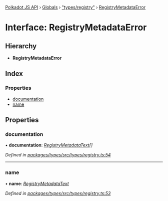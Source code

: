 [Polkadot JS API](../README.md) › [Globals](../globals.md) › ["types/registry"](../modules/_types_registry_.md) › [RegistryMetadataError](_types_registry_.registrymetadataerror.md)

# Interface: RegistryMetadataError

## Hierarchy

* **RegistryMetadataError**

## Index

### Properties

* [documentation](_types_registry_.registrymetadataerror.md#documentation)
* [name](_types_registry_.registrymetadataerror.md#name)

## Properties

###  documentation

• **documentation**: *[RegistryMetadataText](_types_registry_.registrymetadatatext.md)[]*

*Defined in [packages/types/src/types/registry.ts:54](https://github.com/polkadot-js/api/blob/b0dc7cf451/packages/types/src/types/registry.ts#L54)*

___

###  name

• **name**: *[RegistryMetadataText](_types_registry_.registrymetadatatext.md)*

*Defined in [packages/types/src/types/registry.ts:53](https://github.com/polkadot-js/api/blob/b0dc7cf451/packages/types/src/types/registry.ts#L53)*
